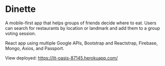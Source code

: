 # Dinette

A mobile-first app that helps groups of friends decide where to eat. Users can search for restaurants by location or landmark and add them to a group voting session. 

React app using multiple Google APIs, Bootstrap and Reactstrap, Firebase, Mongo, Axios, and Passport. 

View deployed: https://lit-oasis-87145.herokuapp.com/
